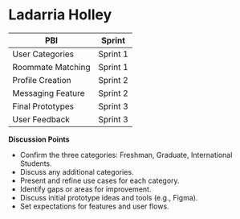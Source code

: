 # Ladarria Holley

| PBI               | Sprint   |
| ----------------- | -------- |
| User Categories   | Sprint 1 |
| Roommate Matching | Sprint 1 |
| Profile Creation  | Sprint 2 |
| Messaging Feature | Sprint 2 |
| Final Prototypes  | Sprint 3 |
| User Feedback     | Sprint 3 |

**Discussion Points**

- Confirm the three categories: Freshman, Graduate, International Students.
- Discuss any additional categories.
- Present and refine use cases for each category.
- Identify gaps or areas for improvement.
- Discuss initial prototype ideas and tools (e.g., Figma).
- Set expectations for features and user flows.
